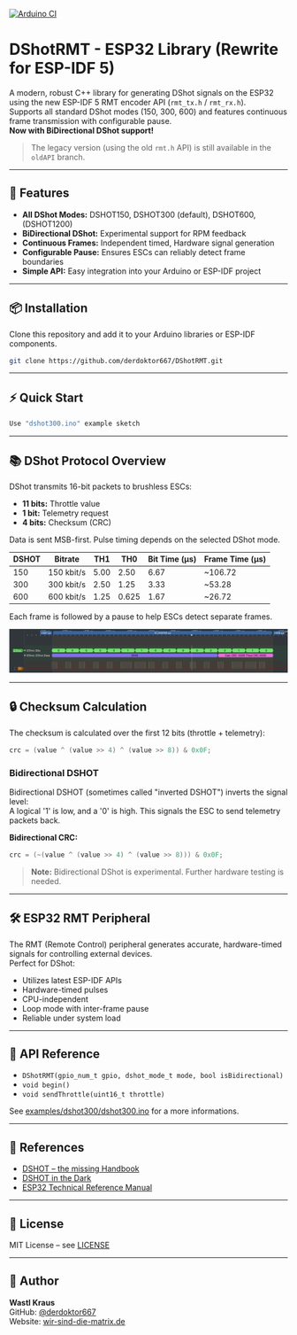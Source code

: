 [![Arduino CI](https://github.com/derdoktor667/DShotRMT/actions/workflows/esp32.yml/badge.svg?event=push)](https://github.com/derdoktor667/DShotRMT/actions/workflows/esp32.yml)

# DShotRMT - ESP32 Library (Rewrite for ESP-IDF 5)

A modern, robust C++ library for generating DShot signals on the ESP32 using the new ESP-IDF 5 RMT encoder API (`rmt_tx.h` / `rmt_rx.h`).  
Supports all standard DShot modes (150, 300, 600) and features continuous frame transmission with configurable pause.  
**Now with BiDirectional DShot support!**

> The legacy version (using the old `rmt.h` API) is still available in the `oldAPI` branch.

---

## 🚀 Features

- **All DShot Modes:** DSHOT150, DSHOT300 (default), DSHOT600, (DSHOT1200)
- **BiDirectional DShot:** Experimental support for RPM feedback
- **Continuous Frames:** Independent timed, Hardware signal generation
- **Configurable Pause:** Ensures ESCs can reliably detect frame boundaries
- **Simple API:** Easy integration into your Arduino or ESP-IDF project

---

## 📦 Installation

Clone this repository and add it to your Arduino libraries or ESP-IDF components.

```sh
git clone https://github.com/derdoktor667/DShotRMT.git
```

---

## ⚡ Quick Start

```cpp
Use "dshot300.ino" example sketch
```

---

## 📚 DShot Protocol Overview

DShot transmits 16-bit packets to brushless ESCs:

- **11 bits:** Throttle value
- **1 bit:** Telemetry request
- **4 bits:** Checksum (CRC)

Data is sent MSB-first. Pulse timing depends on the selected DShot mode.

| DSHOT | Bitrate     | TH1   | TH0    | Bit Time (µs) | Frame Time (µs) |
|-------|-------------|-------|--------|---------------|-----------------|
| 150   | 150 kbit/s  | 5.00  | 2.50   | 6.67          | ~106.72         |
| 300   | 300 kbit/s  | 2.50  | 1.25   | 3.33          | ~53.28          |
| 600   | 600 kbit/s  | 1.25  | 0.625  | 1.67          | ~26.72          |

Each frame is followed by a pause to help ESCs detect separate frames.

![DShotRMT](https://raw.githubusercontent.com/derdoktor667/DShotRMT/refs/heads/main/img/dshot300.png)

---

## 🔒 Checksum Calculation

The checksum is calculated over the first 12 bits (throttle + telemetry):

```c
crc = (value ^ (value >> 4) ^ (value >> 8)) & 0x0F;
```

### Bidirectional DSHOT

Bidirectional DSHOT (sometimes called "inverted DSHOT") inverts the signal level:  
A logical '1' is low, and a '0' is high. This signals the ESC to send telemetry packets back.

**Bidirectional CRC:**

```c
crc = (~(value ^ (value >> 4) ^ (value >> 8))) & 0x0F;
```

> **Note:** Bidirectional DShot is experimental. Further hardware testing is needed.

---

## 🛠️ ESP32 RMT Peripheral

The RMT (Remote Control) peripheral generates accurate, hardware-timed signals for controlling external devices.  
Perfect for DShot:
- Utilizes latest ESP-IDF APIs  
- Hardware-timed pulses  
- CPU-independent  
- Loop mode with inter-frame pause  
- Reliable under system load

---

## 📝 API Reference

- `DShotRMT(gpio_num_t gpio, dshot_mode_t mode, bool isBidirectional)`
- `void begin()`
- `void sendThrottle(uint16_t throttle)`

See [examples/dshot300/dshot300.ino](examples/dshot300/dshot300.ino) for a more informations.

---

## 📖 References

- [DSHOT – the missing Handbook](https://brushlesswhoop.com/dshot-and-bidirectional-dshot/)
- [DSHOT in the Dark](https://dmrlawson.co.uk/index.php/2017/12/04/dshot-in-the-dark/)
- [ESP32 Technical Reference Manual](https://www.espressif.com/sites/default/files/documentation/esp32_technical_reference_manual_en.pdf)

---

## 📄 License

MIT License – see [LICENSE](LICENSE)

---

## 👤 Author

**Wastl Kraus**  
GitHub: [@derdoktor667](https://github.com/derdoktor667)  
Website: [wir-sind-die-matrix.de](https://wir-sind-die-matrix.de)
